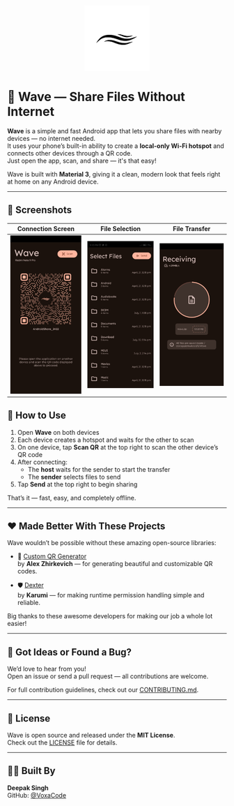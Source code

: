 <p align="center">
  <img src="media/app_logo.png" alt="Wave Logo" width="150"/>
</p>

# 🌊 Wave — Share Files Without Internet

**Wave** is a simple and fast Android app that lets you share files with nearby devices — no internet needed.  
It uses your phone’s built-in ability to create a **local-only Wi-Fi hotspot** and connects other devices through a QR code.  
Just open the app, scan, and share — it's that easy!

Wave is built with **Material 3**, giving it a clean, modern look that feels right at home on any Android device.

---

## 📸 Screenshots

| Connection Screen | File Selection | File Transfer |
|:-----------------:|:--------------:|:-------------:|
| <img src="screenshots/connection_screen.jpg" width="100%"> | <img src="screenshots/selection_screen.jpg" width="100%"> | <img src="screenshots/transfer_screen.jpg" width="100%"> |

## 🧭 How to Use

1. Open **Wave** on both devices  
2. Each device creates a hotspot and waits for the other to scan  
3. On one device, tap **Scan QR** at the top right to scan the other device’s QR code  
4. After connecting:  
   - The **host** waits for the sender to start the transfer  
   - The **sender** selects files to send  
5. Tap **Send** at the top right to begin sharing  

That’s it — fast, easy, and completely offline.

---

## ❤️ Made Better With These Projects

Wave wouldn’t be possible without these amazing open-source libraries:

- 🎯 [Custom QR Generator](https://github.com/alexzhirkevich/custom-qr-generator)  
  by **Alex Zhirkevich** — for generating beautiful and customizable QR codes.

- 🛡️ [Dexter](https://github.com/Karumi/Dexter)  
  by **Karumi** — for making runtime permission handling simple and reliable.

Big thanks to these awesome developers for making our job a whole lot easier!

---

## 🤝 Got Ideas or Found a Bug?

We’d love to hear from you!  
Open an issue or send a pull request — all contributions are welcome.

For full contribution guidelines, check out our [CONTRIBUTING.md](CONTRIBUTING.md).

---

## 📄 License

Wave is open source and released under the **MIT License**.  
Check out the [LICENSE](LICENSE) file for details.

---

## 👨‍💻 Built By

**Deepak Singh**  
GitHub: [@VoxaCode](https://github.com/VoxaCode)